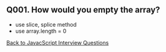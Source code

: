 ## Q001. How would you empty the array?
- use slice, splice method
- use array.length = 0


[Back to JavacScript Interview Questions](/interviewQuestions/javascript-interview-questions.md)